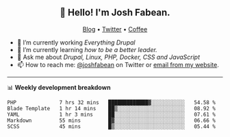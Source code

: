 <h2 align="center">👋 Hello! I'm Josh Fabean.</h2>
<p align="center">
  <a href="https://joshfabean.com">Blog</a> •
  <a href="https://twitter.com/fabean">Twitter</a> •
  <a href="https://www.buymeacoffee.com/LSxne6Yr4">Coffee</a>
</p>

- 🔭 I’m currently working *Everything Drupal*
- 🌱 I’m currently learning *how to be a better leader.*
- 💬 Ask me about *Drupal, Linux, PHP, Docker, CSS and JavaScript*
- 📫 How to reach me: [@joshfabean](https://twitter.com/joshfabean) on Twitter or [email from my website](https://joshfabean.com).

-------

📊 **Weekly development breakdown**
<!--START_SECTION:waka-->
```text
PHP              7 hrs 32 mins   █████████████▓░░░░░░░░░░░   54.58 % 
Blade Template   1 hr 14 mins    ██▒░░░░░░░░░░░░░░░░░░░░░░   08.92 % 
YAML             1 hr 3 mins     ██░░░░░░░░░░░░░░░░░░░░░░░   07.61 % 
Markdown         55 mins         █▓░░░░░░░░░░░░░░░░░░░░░░░   06.66 % 
SCSS             45 mins         █▒░░░░░░░░░░░░░░░░░░░░░░░   05.44 % 
```
<!--END_SECTION:waka-->

<!--
**fabean/fabean** is a ✨ _special_ ✨ repository because its `README.md` (this file) appears on your GitHub profile.

Here are some ideas to get you started:

- 🔭 I’m currently working on ...
- 🌱 I’m currently learning ...
- 👯 I’m looking to collaborate on ...
- 🤔 I’m looking for help with ...
- 💬 Ask me about ...
- 📫 How to reach me: ...
- 😄 Pronouns: ...
- ⚡ Fun fact: ...
-->
